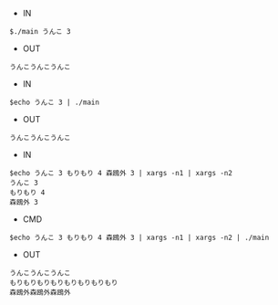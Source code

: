 - IN

```
$./main うんこ 3
```

- OUT

```
うんこうんこうんこ
```

- IN

```
$echo うんこ 3 | ./main
```

- OUT

```
うんこうんこうんこ
```

- IN

```
$echo うんこ 3 もりもり 4 森鴎外 3 | xargs -n1 | xargs -n2
うんこ 3
もりもり 4
森鴎外 3
```

- CMD

```
$echo うんこ 3 もりもり 4 森鴎外 3 | xargs -n1 | xargs -n2 | ./main
```

- OUT

```
うんこうんこうんこ
もりもりもりもりもりもりもりもり
森鴎外森鴎外森鴎外
```
